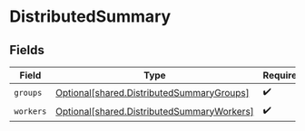 # DistributedSummary


## Fields

| Field                                                                                              | Type                                                                                               | Required                                                                                           | Description                                                                                        |
| -------------------------------------------------------------------------------------------------- | -------------------------------------------------------------------------------------------------- | -------------------------------------------------------------------------------------------------- | -------------------------------------------------------------------------------------------------- |
| `groups`                                                                                           | [Optional[shared.DistributedSummaryGroups]](undefined/models/shared/distributedsummarygroups.md)   | :heavy_check_mark:                                                                                 | N/A                                                                                                |
| `workers`                                                                                          | [Optional[shared.DistributedSummaryWorkers]](undefined/models/shared/distributedsummaryworkers.md) | :heavy_check_mark:                                                                                 | N/A                                                                                                |